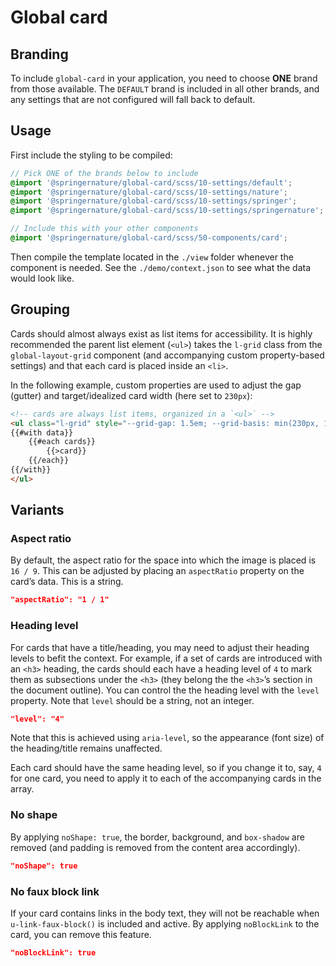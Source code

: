 # Global card

## Branding

To include `global-card` in your application, you need to choose **ONE** brand from those available. The `DEFAULT` brand is included in all other brands, and any settings that are not configured will fall back to default.

## Usage

First include the styling to be compiled:

```scss
// Pick ONE of the brands below to include
@import '@springernature/global-card/scss/10-settings/default';
@import '@springernature/global-card/scss/10-settings/nature';
@import '@springernature/global-card/scss/10-settings/springer';
@import '@springernature/global-card/scss/10-settings/springernature';

// Include this with your other components
@import '@springernature/global-card/scss/50-components/card';
```

Then compile the template located in the `./view` folder whenever the component is needed. See the `./demo/context.json` to see what the data would look like. 

## Grouping

Cards should almost always exist as list items for accessibility. It is highly recommended the parent list element (`<ul>`) takes the `l-grid` class from the `global-layout-grid` component (and accompanying custom property-based settings) and that each card is placed inside an `<li>`.

In the following example, custom properties are used to adjust the gap (gutter) and target/idealized card width (here set to `230px`):

```html
<!-- cards are always list items, organized in a `<ul>` -->
<ul class="l-grid" style="--grid-gap: 1.5em; --grid-basis: min(230px, 100%)">
{{#with data}}
    {{#each cards}}
        {{>card}}
    {{/each}}
{{/with}}
</ul>
```

## Variants

### Aspect ratio

By default, the aspect ratio for the space into which the image is placed is `16 / 9`. This can be adjusted by placing an `aspectRatio` property on the card’s data. This is a string.

```json
"aspectRatio": "1 / 1"
```

### Heading level

For cards that have a title/heading, you may need to adjust their heading levels to befit the context. For example, if a set of cards are introduced with an `<h3>` heading, the cards should each have a heading level of `4` to mark them as subsections under the `<h3>` (they belong the the `<h3>`’s section in the document outline). You can control the the heading level with the `level` property. Note that `level` should be a string, not an integer.

```json
"level": "4"
```

Note that this is achieved using `aria-level`, so the appearance (font size) of the heading/title remains unaffected.

Each card should have the same heading level, so if you change it to, say, `4` for one card, you need to apply it to each of the accompanying cards in the array.

### No shape

By applying `noShape: true`, the border, background, and `box-shadow` are removed (and padding is removed from the content area accordingly). 

```json
"noShape": true
```

### No faux block link

If your card contains links in the body text, they will not be reachable when `u-link-faux-block()` is included and active. By applying `noBlockLink` to the card, you can remove this feature.

```json
"noBlockLink": true
```
